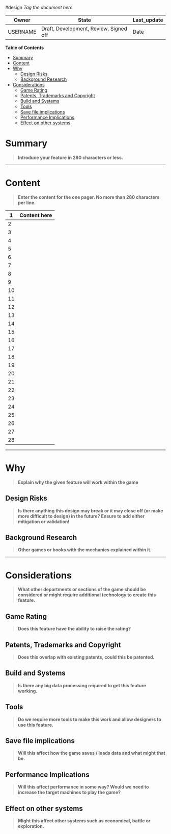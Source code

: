 #design *Tag the document here*

|Owner|State|Last_update|
|--|--|--|
|USERNAME|Draft, Development, Review, Signed off|Date|

**Table of Contents**
- [Summary](#Summary)
- [Content](#Content)
- [Why](#Why)
	- [Design Risks](#Design%20Risks)
	- [Background Research](#Background%20Research)
- [Considerations](#Considerations)
	- [Game Rating](#Game%20Rating)
	- [Patents, Trademarks and Copyright](#Patents,%20Trademarks%20and%20Copyright)
	- [Build and Systems](#Build%20and%20Systems)
	- [Tools](#Tools)
	- [Save file implications](#Save%20file%20implications)
	- [Performance Implications](#Performance%20Implications)
	- [Effect on other systems](#Effect%20on%20other%20systems)


# Summary
> **Introduce your feature in 280 characters or less.**
---
# Content
> **Enter the content for the one pager. No more than 280 characters per line.**

|1| **Content here** |
|--|--|
|2|  |
|3|  |
|4|  |
|5|  |
|6|  |
|7|  |
|8|  |
|9|  |
|10|  |
|11|  |
|12|  |
|13|  |
|14|  |
|15|  |
|16|  |
|17|  |
|18|  |
|19|  |
|20|  |
|21|  |
|22|  |
|23|  |
|24|  |
|25|  |
|26|  |
|27|  |
|28|  |

---
# Why

> **Explain why the given feature will work within the game**

## Design Risks

> **Is there anything this design may break or it may close off (or make more difficult to design) in the future? Ensure to add either mitigation or validation!**

## Background Research

> **Other games or books with the mechanics explained within it.**
---

# Considerations

> **What other departments or sections of the game should be considered or might require additional technology to create this feature.**

## Game Rating

> **Does this feature have the ability to raise the rating?**

## Patents, Trademarks and Copyright

> **Does this overlap with existing patents, could this be patented.**

## Build and Systems

> **Is there any big data processing required to get this feature working.**

## Tools

> **Do we require more tools to make this work and allow designers to use this feature.**

## Save file implications

> **Will this affect how the game saves / loads data and what might that be.**

## Performance Implications

> **Will this affect performance in some way? Would we need to increase the target machines to play the game?**

## Effect on other systems

> **Might this affect other systems such as economical, battle or exploration.**
